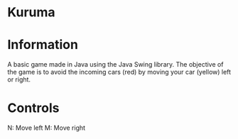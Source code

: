 # Kuruma

# Information

A basic game made in Java using the Java Swing library.
The objective of the game is to avoid the incoming cars (red) 
by moving your car (yellow) left or right.


# Controls
N: Move left
M: Move right

